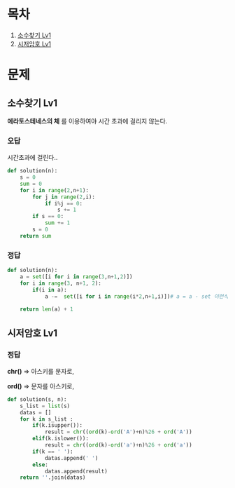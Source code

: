 # 목차

1) [소수찾기 Lv1 ](#소수찾기-Lv1)
2) [시저암호 Lv1 ](#시저암호-Lv1)

# 문제

## 소수찾기 Lv1

**에라토스테네스의 체** 를 이용하여야 시간 초과에 걸리지 않는다.

### 오답

시간초과에 걸린다..

```python
def solution(n):
    s = 0
    sum = 0
    for i in range(2,n+1): 
        for j in range(2,i): 
            if i%j == 0: 
                s += 1 
        if s == 0: 
            sum += 1 
        s = 0 
    return sum 
```

### 정답
```python
def solution(n):
    a = set([i for i in range(3,n+1,2)])
    for i in range(3, n+1, 2):
        if(i in a):
            a -=  set([i for i in range(i*2,n+1,i)])# a = a - set 이런식으로 하면 시간초과에 걸린다
    
    return len(a) + 1
```

## 시저암호 Lv1

### 정답

**chr()** => 아스키를 문자로, 

**ord()** => 문자를 아스키로,

```python
def solution(s, n):
    s_list = list(s)
    datas = []
    for k in s_list :
        if(k.isupper()):
            result = chr((ord(k)-ord('A')+n)%26 + ord('A'))
        elif(k.islower()):
            result = chr((ord(k)-ord('a')+n)%26 + ord('a'))
        if(k == ' '):
            datas.append(' ') 
        else:
            datas.append(result)
    return ''.join(datas)
```
